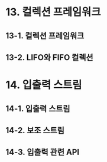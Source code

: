 # 13. 컬렉션 프레임워크

## 13-1. 컬렉션 프레임워크

## 13-2. LIFO와 FIFO 컬렉션

# 14. 입출력 스트림

## 14-1. 입출력 스트림

## 14-2. 보조 스트림

## 14-3. 입출력 관련 API